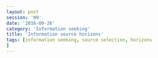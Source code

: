 ```yaml
--- 
layout: post 
session: '09' 
date: '2016-09-26' 
category: 'Information seeking' 
title: 'Information source horizons' 
tags: [information seeking, source selection, horizons
] 
--- 
```


<excerpt/>
